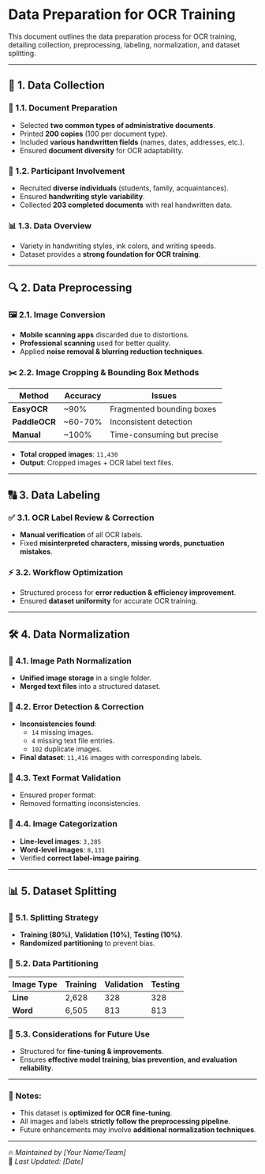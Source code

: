 # Data Preparation for OCR Training

This document outlines the data preparation process for OCR training, detailing collection, preprocessing, labeling, normalization, and dataset splitting.

---

## 📌 1. Data Collection

### 📝 1.1. Document Preparation
- Selected **two common types of administrative documents**.
- Printed **200 copies** (100 per document type).
- Included **various handwritten fields** (names, dates, addresses, etc.).
- Ensured **document diversity** for OCR adaptability.

### 👥 1.2. Participant Involvement
- Recruited **diverse individuals** (students, family, acquaintances).
- Ensured **handwriting style variability**.
- Collected **203 completed documents** with real handwritten data.

### 📊 1.3. Data Overview
- Variety in handwriting styles, ink colors, and writing speeds.
- Dataset provides a **strong foundation for OCR training**.

---

## 🔍 2. Data Preprocessing

### 🖼 2.1. Image Conversion
- **Mobile scanning apps** discarded due to distortions.
- **Professional scanning** used for better quality.
- Applied **noise removal & blurring reduction techniques**.

### ✂️ 2.2. Image Cropping & Bounding Box Methods

| Method         | Accuracy | Issues |
|---------------|---------|--------|
| **EasyOCR**   | ~90%    | Fragmented bounding boxes |
| **PaddleOCR** | ~60-70% | Inconsistent detection |
| **Manual**    | ~100%   | Time-consuming but precise |

- **Total cropped images**: `11,430`
- **Output**: Cropped images + OCR label text files.

---

## 🔠 3. Data Labeling

### ✅ 3.1. OCR Label Review & Correction
- **Manual verification** of all OCR labels.
- Fixed **misinterpreted characters, missing words, punctuation mistakes**.

### ⚡ 3.2. Workflow Optimization
- Structured process for **error reduction & efficiency improvement**.
- Ensured **dataset uniformity** for accurate OCR training.

---

## 🛠 4. Data Normalization

### 📂 4.1. Image Path Normalization
- **Unified image storage** in a single folder.
- **Merged text files** into a structured dataset.

### 🔎 4.2. Error Detection & Correction
- **Inconsistencies found**:
  - `14` missing images.
  - `4` missing text file entries.
  - `102` duplicate images.
- **Final dataset**: `11,416` images with corresponding labels.

### 📏 4.3. Text Format Validation
- Ensured proper format:  
- Removed formatting inconsistencies.

### 📌 4.4. Image Categorization
- **Line-level images**: `3,285`
- **Word-level images**: `8,131`
- Verified **correct label-image pairing**.

---

## 📊 5. Dataset Splitting

### 📌 5.1. Splitting Strategy
- **Training (80%)**, **Validation (10%)**, **Testing (10%)**.
- **Randomized partitioning** to prevent bias.

### 📂 5.2. Data Partitioning
| Image Type | Training | Validation | Testing |
|------------|---------|------------|--------|
| **Line**   | 2,628   | 328        | 328    |
| **Word**   | 6,505   | 813        | 813    |

### 🚀 5.3. Considerations for Future Use
- Structured for **fine-tuning & improvements**.
- Ensures **effective model training, bias prevention, and evaluation reliability**.

---

### 📌 Notes:
- This dataset is **optimized for OCR fine-tuning**.
- All images and labels **strictly follow the preprocessing pipeline**.
- Future enhancements may involve **additional normalization techniques**.

---

🔥 *Maintained by [Your Name/Team]*  
📅 *Last Updated: [Date]*
